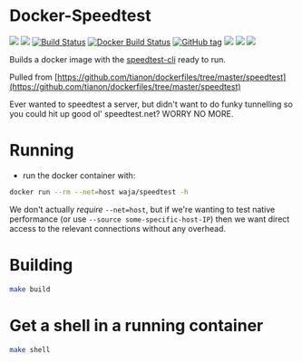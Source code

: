 <!-- markdownlint-disable MD045 -->
# Docker-Speedtest

[![](https://images.microbadger.com/badges/version/waja/speedtest.svg)](https://hub.docker.com/r/waja/speedtest/)
[![](https://images.microbadger.com/badges/image/waja/speedtest.svg)](https://hub.docker.com/r/waja/speedtest/)
[![Build Status](https://travis-ci.org/Cyconet/docker-speedtest.svg?branch=development)](https://travis-ci.org/Cyconet/docker-speedtest)
[![Docker Build Status](https://img.shields.io/docker/build/waja/speedtest.svg)](https://hub.docker.com/r/waja/speedtest/)
[![GitHub tag](https://img.shields.io/github/tag/Cyconet/docker-speedtest.svg)](https://github.com/Cyconet/docker-speedtest/tags)
[![](https://img.shields.io/docker/pulls/waja/speedtest.svg)](https://hub.docker.com/r/waja/speedtest/)
[![](https://img.shields.io/docker/stars/waja/speedtest.svg)](https://hub.docker.com/r/waja/speedtest/)
[![](https://img.shields.io/docker/automated/waja/speedtest.svg)](https://hub.docker.com/r/waja/speedtest/)

Builds a docker image with the [speedtest-cli](https://github.com/sivel/speedtest-cli) ready to run.

Pulled from [https://github.com/tianon/dockerfiles/tree/master/speedtest](https://github.com/tianon/dockerfiles/tree/master/speedtest)

Ever wanted to speedtest a server, but didn't want to do funky tunnelling so you could hit up good ol' speedtest.net?  WORRY NO MORE.

# Running

- run the docker container with:

```bash
docker run --rm --net=host waja/speedtest -h
```

We don't actually _require_ `--net=host`, but if we're wanting to test native performance (or use `--source some-specific-host-IP`) then we want direct access to the relevant connections without any overhead.

# Building

```bash
make build
```

# Get a shell in a running container

```bash
make shell
```
